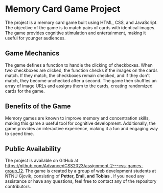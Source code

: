 # Memory Card Game Project
The project is a memory card game built using HTML, CSS, and JavaScript. The objective of the game is to match pairs of cards with identical images. The game provides cognitive stimulation and entertainment, making it useful for younger audiences.

## Game Mechanics
The game defines a function to handle the clicking of checkboxes. When two checkboxes are clicked, the function checks if the images on the cards match. If they match, the checkboxes remain checked, and if they don't match, they become unchecked after a second. The game then shuffles an array of image URLs and assigns them to the cards, creating randomized cards for the game.

## Benefits of the Game
Memory games are known to improve memory and concentration skills, making this game a useful tool for cognitive development. Additionally, the game provides an interactive experience, making it a fun and engaging way to spend time.

## Public Availability
The project is available on GitHub at https://github.com/AdvancedCSS2023/assignment-2---css-games-group_12. The game is created by a group of web development students at NTNU Gjovik, consisting of **Petter, Emil, and Tobias** . If you need any assistance or have any questions, feel free to contact any of the repository contributors.
